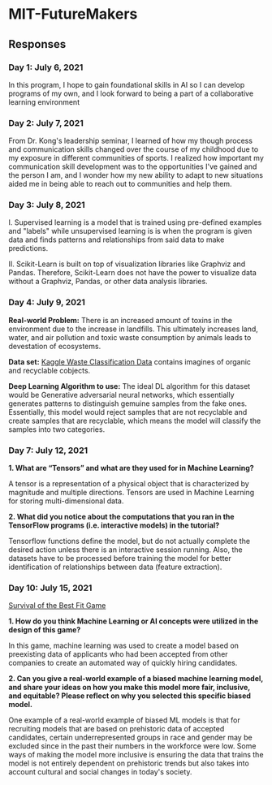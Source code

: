 # MIT-FutureMakers

## Responses
  
  ### Day 1: July 6, 2021
  In this program, I hope to gain foundational skills in AI so I can develop programs of my own, and I look forward to being a part of a collaborative learning environment
   
   ### Day 2: July 7, 2021
   From Dr. Kong's leadership seminar, I learned of how my though process and communication skills changed over the course of my childhood due to my exposure in different communities of sports. I realized how important my communication skill development was to the opportunities I've gained and the person I am, and I wonder how my new ability to adapt to new situations aided me in being able to reach out to communities and help them.
     
   ### Day 3: July 8, 2021
  I. Supervised learning is a model that is trained using pre-defined examples and "labels" while unsupervised learning is is when the program is given data and finds patterns and relationships from said data to make predictions.
  
  II. Scikit-Learn is built on top of visualization libraries like Graphviz and Pandas. Therefore, Scikit-Learn does not have the power to visualize data without a Graphviz, Pandas, or other data analysis libraries.
  
  ### Day 4: July 9, 2021
  **Real-world Problem:** There is an increased amount of toxins in the environment due to the increase in landfills. This ultimately increases land, water, and air pollution and toxic waste consumption by animals leads to devestation of ecosystems.
  
  **Data set:** [Kaggle Waste Classification Data](https://www.kaggle.com/techsash/waste-classification-data) contains imagines of organic and recyclable cobjects. 
  
  **Deep Learning Algorithm to use:** The ideal DL algorithm for this dataset would be Generative adversarial neural networks, which essentially generates patterns to distinguish gemuine samples from the fake ones. Essentially, this model would reject samples that are not recyclable and create samples that are recyclable, which means the model will classify the samples into two categories.
  
  ### Day 7: July 12, 2021
  **1. What are “Tensors” and what are they used for in Machine Learning?**
  
  A tensor is a representation of a physical object that is characterized by magnitude and multiple directions. Tensors are used in Machine Learning for storing multi-dimensional data.
  
**2. What did you notice about the computations that you ran in the TensorFlow programs (i.e. interactive models) in the tutorial?**

Tensorflow functions define the model, but do not actually complete the desired action unless there is an interactive session running. Also, the datasets have to be processed before training the model for better identification of relationships between data (feature extraction).

### Day 10: July 15, 2021
  [Survival of the Best Fit Game](https://www.survivalofthebestfit.com/)
  
  **1. How do you think Machine Learning or AI concepts were utilized in the design of this game?**
  
In this game, machine learning was used to create a model based on preexisting data of applicants who had been accepted from other companies to create an automated way of quickly hiring candidates.

**2. Can you give a real-world example of a biased machine learning model, and share your ideas on how you make this model more fair, inclusive, and equitable? Please reflect on why you selected this specific biased model.**

One example of a real-world example of biased ML models is that for recruiting models that are based on prehistoric data of accepted candidates, certain underrepresented groups in race and gender may be excluded since in the past their numbers in the workforce were low. Some ways of making the model more inclusive is ensuring the data that trains the model is not entirely dependent on prehistoric trends but also takes into account cultural and social changes in today's society.
   
   

